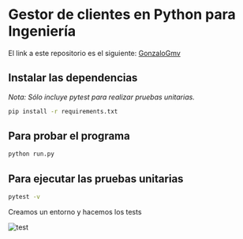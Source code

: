 # Gestor de clientes en Python para Ingeniería

El link a este repositorio es el siguiente: [GonzaloGmv](https://github.com/GonzaloGmv/Gestor_Clientes)

## Instalar las dependencias

_Nota: Sólo incluye pytest para realizar pruebas unitarias._

```bash
pip install -r requirements.txt
```

## Para probar el programa

```bash
python run.py
```

## Para ejecutar las pruebas unitarias

```bash
pytest -v
```

Creamos un entorno y hacemos los tests

![test](https://user-images.githubusercontent.com/91721237/194372014-c6ecdc6b-b530-41e4-a612-7f8372f6af80.png)
